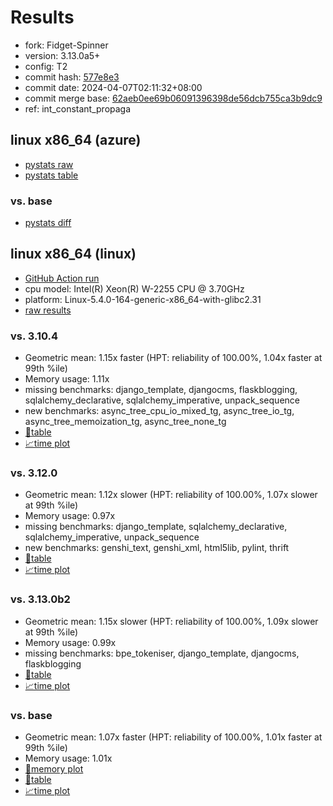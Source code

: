 # Results

- fork: Fidget-Spinner
- version: 3.13.0a5+
- config: T2
- commit hash: [577e8e3](https://github.com/Fidget%2dSpinner/cpython/commit/577e8e3)
- commit date: 2024-04-07T02:11:32+08:00
- commit merge base: [62aeb0ee69b06091396398de56dcb755ca3b9dc9](https://github.com/Fidget%2dSpinner/cpython/commit/62aeb0ee69b06091396398de56dcb755ca3b9dc9)
- ref: int_constant_propaga

## linux x86_64 (azure)

- [pystats raw](bm-20240407-azure-x86_64-Fidget%252dSpinner-int_constant_propaga-3.13.0a5%2B-577e8e3-pystats.json)
- [pystats table](bm-20240407-azure-x86_64-Fidget%252dSpinner-int_constant_propaga-3.13.0a5%2B-577e8e3-pystats.md)

### vs. base

- [pystats diff](bm-20240407-azure-x86_64-Fidget%252dSpinner-int_constant_propaga-3.13.0a5%2B-577e8e3-pystats-vs-base.md)

## linux x86_64 (linux)

- [GitHub Action run](https://github.com/faster-cpython/benchmarking/actions/runs/8725220170)
- cpu model: Intel(R) Xeon(R) W-2255 CPU @ 3.70GHz
- platform: Linux-5.4.0-164-generic-x86_64-with-glibc2.31
- [raw results](bm-20240407-linux-x86_64-Fidget%252dSpinner-int_constant_propaga-3.13.0a5%2B-577e8e3.json)

### vs. 3.10.4

- Geometric mean: 1.15x faster (HPT: reliability of 100.00%, 1.04x faster at 99th %ile)
- Memory usage: 1.11x
- missing benchmarks: django_template, djangocms, flaskblogging, sqlalchemy_declarative, sqlalchemy_imperative, unpack_sequence
- new benchmarks: async_tree_cpu_io_mixed_tg, async_tree_io_tg, async_tree_memoization_tg, async_tree_none_tg
- [📄table](bm-20240407-linux-x86_64-Fidget%252dSpinner-int_constant_propaga-3.13.0a5%2B-577e8e3-vs-3.10.4.md)
- [📈time plot](bm-20240407-linux-x86_64-Fidget%252dSpinner-int_constant_propaga-3.13.0a5%2B-577e8e3-vs-3.10.4.svg)

### vs. 3.12.0

- Geometric mean: 1.12x slower (HPT: reliability of 100.00%, 1.07x slower at 99th %ile)
- Memory usage: 0.97x
- missing benchmarks: django_template, sqlalchemy_declarative, sqlalchemy_imperative, unpack_sequence
- new benchmarks: genshi_text, genshi_xml, html5lib, pylint, thrift
- [📄table](bm-20240407-linux-x86_64-Fidget%252dSpinner-int_constant_propaga-3.13.0a5%2B-577e8e3-vs-3.12.0.md)
- [📈time plot](bm-20240407-linux-x86_64-Fidget%252dSpinner-int_constant_propaga-3.13.0a5%2B-577e8e3-vs-3.12.0.svg)

### vs. 3.13.0b2

- Geometric mean: 1.15x slower (HPT: reliability of 100.00%, 1.09x slower at 99th %ile)
- Memory usage: 0.99x
- missing benchmarks: bpe_tokeniser, django_template, djangocms, flaskblogging
- [📄table](bm-20240407-linux-x86_64-Fidget%252dSpinner-int_constant_propaga-3.13.0a5%2B-577e8e3-vs-3.13.0b2.md)
- [📈time plot](bm-20240407-linux-x86_64-Fidget%252dSpinner-int_constant_propaga-3.13.0a5%2B-577e8e3-vs-3.13.0b2.svg)

### vs. base

- Geometric mean: 1.07x faster (HPT: reliability of 100.00%, 1.01x faster at 99th %ile)
- Memory usage: 1.01x
- [🧠memory plot](bm-20240407-linux-x86_64-Fidget%252dSpinner-int_constant_propaga-3.13.0a5%2B-577e8e3-vs-base-mem.svg)
- [📄table](bm-20240407-linux-x86_64-Fidget%252dSpinner-int_constant_propaga-3.13.0a5%2B-577e8e3-vs-base.md)
- [📈time plot](bm-20240407-linux-x86_64-Fidget%252dSpinner-int_constant_propaga-3.13.0a5%2B-577e8e3-vs-base.svg)

